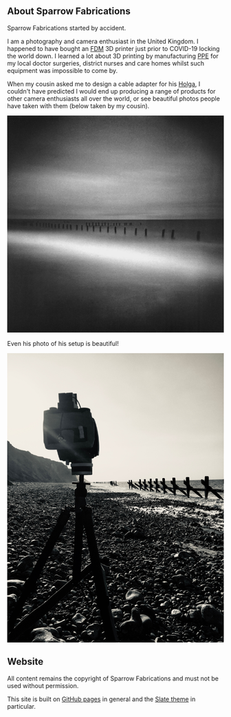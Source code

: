 ## About Sparrow Fabrications
Sparrow Fabrications started by accident.

I am a photography and camera enthusiast in the United Kingdom. I happened to have bought an [FDM](https://en.wikipedia.org/wiki/Fused_filament_fabrication) 3D printer just prior to COVID-19 locking the world down. I learned a lot about 3D printing by manufacturing [PPE](https://en.wikipedia.org/wiki/Personal_protective_equipment) for my local doctor surgeries, district nurses and care homes whilst such equipment was impossible to come by.

When my cousin asked me to design a cable adapter for his [Holga](https://en.wikipedia.org/wiki/Holga), I couldn't have predicted I would end up producing a range of products for other camera enthusiasts all over the world, or see beautiful photos people have taken with them (below taken by my cousin).

![A picture from my cousin taken with a 6 minute exposure](images/beach.jpg)

Even his photo of his setup is beautiful!

![The setup for my cousin's photo](images/tripod.jpg)

## Website

All content remains the copyright of Sparrow Fabrications and must not be used without permission.

This site is built on [GitHub pages](https://pages.github.com/) in general and the [Slate theme](https://pages-themes.github.io/slate/) in particular.
